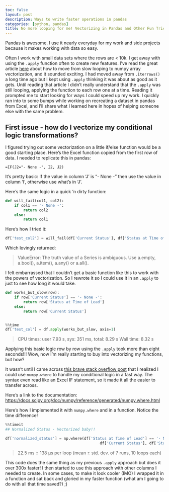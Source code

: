 ```yaml
---
toc: false
layout: post
description: Ways to write faster operations in pandas
categories: [python, pandas]
title: No more looping for me! Vectorizing in Pandas and Other Fun Tricks
---
```


Pandas is awesome. I use it nearly everyday for my work and side projects because it makes working with data so easy.

Often I work with small data sets where the rows are < 10k. I get away with using the `.apply` function often to create new features. I’ve read the great article [here](https://engineering.upside.com/a-beginners-guide-to-optimizing-pandas-code-for-speed-c09ef2c6a4d6) about how to move from slow looping to numpy array vectorization, and it sounded exciting. I had moved away from `.iterrows()` a long time ago but I kept using `.apply` thinking it was about as good as it gets. Until reading that article I didn’t really understand that the `.apply` was still looping, applying the function to each row one at a time. Reading it prompted me to start looking for ways I could speed up my work. I quickly ran into to some bumps while working on recreating a dataset in pandas from Excel, and I’ll share what I learned here in hopes of helping someone else with the same problem.

## First issue - how do I vectorize my conditional logic transformations?
I figured trying out some vectorization on a little if/else function would be a good starting place. Here’s the Excel function copied from the first row of data. I needed to replicate this in pandas:

```
=IF(J2="- None -", I2, J2)
```

It’s pretty basic: If the value in column ‘J’ is “- None -” then use the value in column ‘I’, otherwise use what’s in ‘J’.

Here’s the same logic in a quick ‘n dirty function:

```python
def will_fail(col1, col2):
    if col1 == '- None -':
        return col2
    else:
        return col1
```
Here’s how I tried it:

```python
df['test_col2'] = will_fail(df['Current Status'], df['Status at Time of Lead'])
```

Which lovingly returned:

> ValueError: The truth value of a Series is ambiguous. Use a.empty, a.bool(), a.item(), a.any() or a.all().

I felt embarrassed that I couldn’t get a basic function like this to work with the powers of vectorization. So I rewrote it so I could use it in an `.apply` to just to see how long it would take.

```python
def works_but_slow(row):
    if row['Current Status'] == '- None -':
        return row['Status at Time of Lead']
    else:
        return row['Current Status']


%%time
df['test_col'] = df.apply(works_but_slow, axis=1)
```
> CPU times: user 7.93 s, sys: 351 ms, total: 8.29 s
> Wall time: 8.32 s

Applying this basic logic row by row using the `.apply` took more than eight seconds!!! Wow, now I’m really starting to buy into vectorizing my functions, but how?

It wasn’t until I came across [this brave stack overflow post](https://stackoverflow.com/questions/28896769/vectorize-conditional-assignment-in-pandas-dataframe) that I realized I could use `numpy.where` to handle my conditional logic in a fast way. The syntax even read like an Excel IF statement, so it made it all the easier to transfer across.

Here’s a link to the documentation: https://docs.scipy.org/doc/numpy/reference/generated/numpy.where.html

Here’s how I implemented it with `numpy.where` and in a function. Notice the time difference!

```python
%%timeit
## Normalized Status - Vectorized baby!!

df['normalized_status'] = np.where(df['Status at Time of Lead'] == '- None -', 
                                          df['Current Status'], df['Status at Time of Lead'])
```
> 22.5 ms ± 138 µs per loop (mean ± std. dev. of 7 runs, 10 loops each)

This code does the same thing as my previous `.apply` approach but does it over 300x faster! I then started to use this approach with other columns I needed to create. In some cases, to make it look cooler (IMO) I wrapped it in a function and sat back and gloried in my faster function (what am I going to do with all that time saved?) ;)

